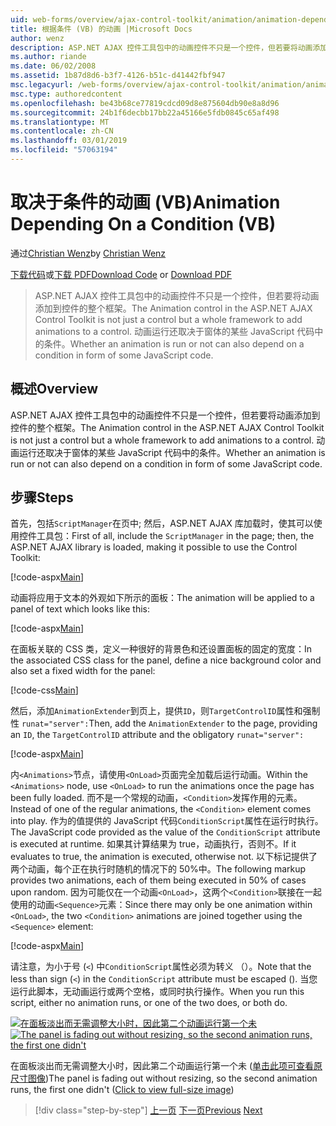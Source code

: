 ```yaml
---
uid: web-forms/overview/ajax-control-toolkit/animation/animation-depending-on-a-condition-vb
title: 根据条件 (VB) 的动画 |Microsoft Docs
author: wenz
description: ASP.NET AJAX 控件工具包中的动画控件不只是一个控件，但若要将动画添加到控件的整个框架。 无论动画是...
ms.author: riande
ms.date: 06/02/2008
ms.assetid: 1b87d8d6-b3f7-4126-b51c-d41442fbf947
msc.legacyurl: /web-forms/overview/ajax-control-toolkit/animation/animation-depending-on-a-condition-vb
msc.type: authoredcontent
ms.openlocfilehash: be43b68ce77819cdcd09d8e875604db90e8a8d96
ms.sourcegitcommit: 24b1f6decbb17bb22a45166e5fdb0845c65af498
ms.translationtype: MT
ms.contentlocale: zh-CN
ms.lasthandoff: 03/01/2019
ms.locfileid: "57063194"
---
```

<a name="animation-depending-on-a-condition-vb"></a><span data-ttu-id="06273-104">取决于条件的动画 (VB)</span><span class="sxs-lookup"><span data-stu-id="06273-104">Animation Depending On a Condition (VB)</span></span>
====================
<span data-ttu-id="06273-105">通过[Christian Wenz](https://github.com/wenz)</span><span class="sxs-lookup"><span data-stu-id="06273-105">by [Christian Wenz](https://github.com/wenz)</span></span>

<span data-ttu-id="06273-106">[下载代码](http://download.microsoft.com/download/f/9/a/f9a26acd-8df4-4484-8a18-199e4598f411/Animation4.vb.zip)或[下载 PDF](http://download.microsoft.com/download/6/7/1/6718d452-ff89-4d3f-a90e-c74ec2d636a3/animation4VB.pdf)</span><span class="sxs-lookup"><span data-stu-id="06273-106">[Download Code](http://download.microsoft.com/download/f/9/a/f9a26acd-8df4-4484-8a18-199e4598f411/Animation4.vb.zip) or [Download PDF](http://download.microsoft.com/download/6/7/1/6718d452-ff89-4d3f-a90e-c74ec2d636a3/animation4VB.pdf)</span></span>

> <span data-ttu-id="06273-107">ASP.NET AJAX 控件工具包中的动画控件不只是一个控件，但若要将动画添加到控件的整个框架。</span><span class="sxs-lookup"><span data-stu-id="06273-107">The Animation control in the ASP.NET AJAX Control Toolkit is not just a control but a whole framework to add animations to a control.</span></span> <span data-ttu-id="06273-108">动画运行还取决于窗体的某些 JavaScript 代码中的条件。</span><span class="sxs-lookup"><span data-stu-id="06273-108">Whether an animation is run or not can also depend on a condition in form of some JavaScript code.</span></span>


## <a name="overview"></a><span data-ttu-id="06273-109">概述</span><span class="sxs-lookup"><span data-stu-id="06273-109">Overview</span></span>

<span data-ttu-id="06273-110">ASP.NET AJAX 控件工具包中的动画控件不只是一个控件，但若要将动画添加到控件的整个框架。</span><span class="sxs-lookup"><span data-stu-id="06273-110">The Animation control in the ASP.NET AJAX Control Toolkit is not just a control but a whole framework to add animations to a control.</span></span> <span data-ttu-id="06273-111">动画运行还取决于窗体的某些 JavaScript 代码中的条件。</span><span class="sxs-lookup"><span data-stu-id="06273-111">Whether an animation is run or not can also depend on a condition in form of some JavaScript code.</span></span>

## <a name="steps"></a><span data-ttu-id="06273-112">步骤</span><span class="sxs-lookup"><span data-stu-id="06273-112">Steps</span></span>

<span data-ttu-id="06273-113">首先，包括`ScriptManager`在页中; 然后，ASP.NET AJAX 库加载时，使其可以使用控件工具包：</span><span class="sxs-lookup"><span data-stu-id="06273-113">First of all, include the `ScriptManager` in the page; then, the ASP.NET AJAX library is loaded, making it possible to use the Control Toolkit:</span></span>

[!code-aspx[Main](animation-depending-on-a-condition-vb/samples/sample1.aspx)]

<span data-ttu-id="06273-114">动画将应用于文本的外观如下所示的面板：</span><span class="sxs-lookup"><span data-stu-id="06273-114">The animation will be applied to a panel of text which looks like this:</span></span>

[!code-aspx[Main](animation-depending-on-a-condition-vb/samples/sample2.aspx)]

<span data-ttu-id="06273-115">在面板关联的 CSS 类，定义一种很好的背景色和还设置面板的固定的宽度：</span><span class="sxs-lookup"><span data-stu-id="06273-115">In the associated CSS class for the panel, define a nice background color and also set a fixed width for the panel:</span></span>

[!code-css[Main](animation-depending-on-a-condition-vb/samples/sample3.css)]

<span data-ttu-id="06273-116">然后，添加`AnimationExtender`到页上，提供`ID`，则`TargetControlID`属性和强制性 `runat="server":`</span><span class="sxs-lookup"><span data-stu-id="06273-116">Then, add the `AnimationExtender` to the page, providing an `ID`, the `TargetControlID` attribute and the obligatory `runat="server":`</span></span>

[!code-aspx[Main](animation-depending-on-a-condition-vb/samples/sample4.aspx)]

<span data-ttu-id="06273-117">内`<Animations>`节点，请使用`<OnLoad>`页面完全加载后运行动画。</span><span class="sxs-lookup"><span data-stu-id="06273-117">Within the `<Animations>` node, use `<OnLoad>` to run the animations once the page has been fully loaded.</span></span> <span data-ttu-id="06273-118">而不是一个常规的动画，`<Condition>`发挥作用的元素。</span><span class="sxs-lookup"><span data-stu-id="06273-118">Instead of one of the regular animations, the `<Condition>` element comes into play.</span></span> <span data-ttu-id="06273-119">作为的值提供的 JavaScript 代码`ConditionScript`属性在运行时执行。</span><span class="sxs-lookup"><span data-stu-id="06273-119">The JavaScript code provided as the value of the `ConditionScript` attribute is executed at runtime.</span></span> <span data-ttu-id="06273-120">如果其计算结果为 true，动画执行，否则不。</span><span class="sxs-lookup"><span data-stu-id="06273-120">If it evaluates to true, the animation is executed, otherwise not.</span></span> <span data-ttu-id="06273-121">以下标记提供了两个动画，每个正在执行时随机的情况下的 50%中。</span><span class="sxs-lookup"><span data-stu-id="06273-121">The following markup provides two animations, each of them being executed in 50% of cases upon random.</span></span> <span data-ttu-id="06273-122">因为可能仅在一个动画`<OnLoad>`，这两个`<Condition>`联接在一起使用的动画`<Sequence>`元素：</span><span class="sxs-lookup"><span data-stu-id="06273-122">Since there may only be one animation within `<OnLoad>`, the two `<Condition>` animations are joined together using the `<Sequence>` element:</span></span>

[!code-aspx[Main](animation-depending-on-a-condition-vb/samples/sample5.aspx)]

<span data-ttu-id="06273-123">请注意，为小于号 (`<`) 中`ConditionScript`属性必须为转义 （）。</span><span class="sxs-lookup"><span data-stu-id="06273-123">Note that the less than sign (`<`) in the `ConditionScript` attribute must be escaped ().</span></span> <span data-ttu-id="06273-124">当您运行此脚本，无动画运行或两个空格，或同时执行操作。</span><span class="sxs-lookup"><span data-stu-id="06273-124">When you run this script, either no animation runs, or one of the two does, or both do.</span></span>


<span data-ttu-id="06273-125">[![在面板淡出而无需调整大小时，因此第二个动画运行第一个未](animation-depending-on-a-condition-vb/_static/image2.png)](animation-depending-on-a-condition-vb/_static/image1.png)</span><span class="sxs-lookup"><span data-stu-id="06273-125">[![The panel is fading out without resizing, so the second animation runs, the first one didn't](animation-depending-on-a-condition-vb/_static/image2.png)](animation-depending-on-a-condition-vb/_static/image1.png)</span></span>

<span data-ttu-id="06273-126">在面板淡出而无需调整大小时，因此第二个动画运行第一个未 ([单击此项可查看原尺寸图像](animation-depending-on-a-condition-vb/_static/image3.png))</span><span class="sxs-lookup"><span data-stu-id="06273-126">The panel is fading out without resizing, so the second animation runs, the first one didn't ([Click to view full-size image](animation-depending-on-a-condition-vb/_static/image3.png))</span></span>

> [!div class="step-by-step"]
> <span data-ttu-id="06273-127">[上一页](executing-several-animations-after-each-other-vb.md)
> [下一页](picking-one-animation-out-of-a-list-vb.md)</span><span class="sxs-lookup"><span data-stu-id="06273-127">[Previous](executing-several-animations-after-each-other-vb.md)
[Next](picking-one-animation-out-of-a-list-vb.md)</span></span>

